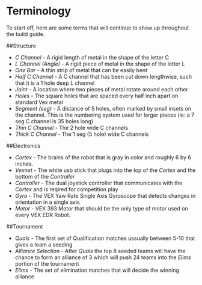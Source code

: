 # Terminology
To start off, here are some terms that will
continue to show up throughout the build guide.

##Structure

* _C Channel_ - A rigid length of metal in the shape of the letter C
* _L Channel (Angle)_ - A rigid piece of metal in the shape of the letter L
* _One Bar_ - A thin strip of metal that can be easily bent
* _Half C Channel_ - A C channel that has been cut down lengthwise, such that it is a 1 hole deep L channel
* _Joint_ - A location where two pieces of metal rotate around each other
* _Holes_ - The square holes that are spaced every half inch apart on standard Vex metal
* _Segment (seg)_ - A distance of 5 holes, often marked by small insets on the channel. This is the numbering system used for larger pieces (ie: a 7 seg C channel is 35 holes long)
* _Thin C Channel_ - The 2 hole wide C channels
* _Thick C Channel_ - The 1 seg (5 hole) wide C channels

##Electronics
 * _Cortex_ - The brains of the robot that is gray in color and roughly 6 by 6 inches.  
 * _Vexnet_ - The white usb stick that plugs into the top of the _Cortex_ and the bottom of the _Controller_
 * _Controller_ - The dual joystick controller that communicates with the _Cortex_ and is reqired for competition play
 * _Gyro_ - The VEX Yaw Rate Single Axis Gyroscope that detects changes in orientation in a single axis
 * _Motor_ - VEX 393 Motor that should be the only type of motor used on every VEX EDR Robot.


##Tournament
* _Quals_ - The first set of Qualification matches ussually between 5-10 that gives a team a seeding
* _Alliance Selection_ - After _Quals_ the top 8 seeded teams will have the chance to form an alliance of 3 which will push 24 teams into the _Elims_ portion of the tournament
* _Elims_ - The set of elimination matches that will decide the winning alliance
